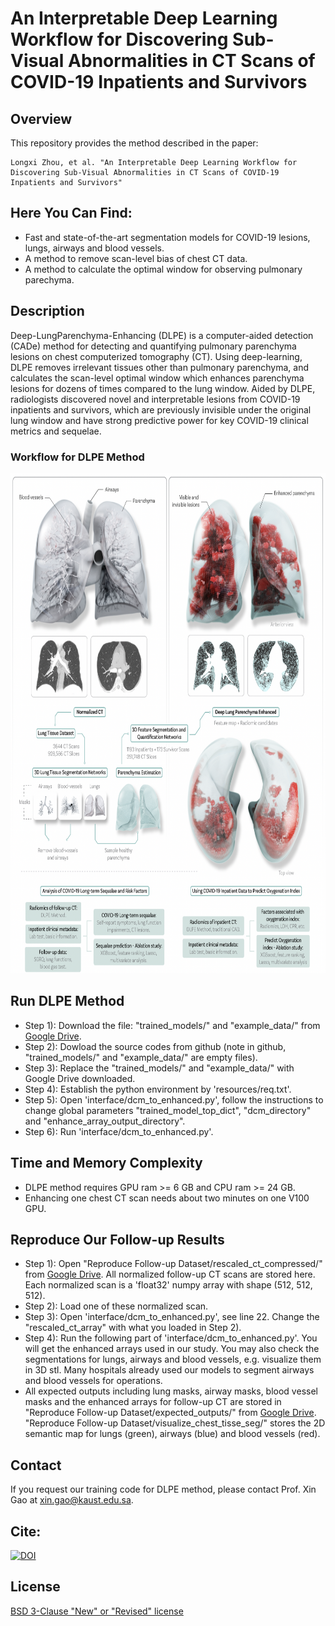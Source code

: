 # An Interpretable Deep Learning Workflow for Discovering Sub-Visual Abnormalities in CT Scans of COVID-19 Inpatients and Survivors
## Overview
This repository provides the method described in the paper:
```
Longxi Zhou, et al. "An Interpretable Deep Learning Workflow for Discovering Sub-Visual Abnormalities in CT Scans of COVID-19 Inpatients and Survivors"
```
## Here You Can Find:
- Fast and state-of-the-art segmentation models for COVID-19 lesions, lungs, airways and blood vessels.
- A method to remove scan-level bias of chest CT data.
- A method to calculate the optimal window for observing pulmonary parechyma.

## Description
Deep-LungParenchyma-Enhancing (DLPE) is a computer-aided detection (CADe) method for detecting and quantifying pulmonary parenchyma lesions on chest computerized tomography (CT). Using deep-learning, DLPE removes irrelevant tissues other than pulmonary parenchyma, and calculates the scan-level optimal window which enhances parenchyma lesions for dozens of times compared to the lung window. Aided by DLPE, radiologists discovered novel and interpretable lesions from COVID-19 inpatients and survivors, which are previously invisible under the original lung window and have strong predictive power for key COVID-19 clinical metrics and sequelae.

### Workflow for DLPE Method
<div align="center">
  <img src="./resources/Fig_one.png" width="800" height="800">
</div>

## Run DLPE Method
- Step 1): Download the file: "trained_models/" and "example_data/" from [Google Drive](https://drive.google.com/drive/folders/16ZvZfhqMmuF7wqNPKUOntw2P-Mfx5C4l?usp=sharing).
- Step 2): Dowload the source codes from github (note in github, "trained_models/" and "example_data/" are empty files).
- Step 3): Replace the "trained_models/" and "example_data/" with Google Drive downloaded.
- Step 4): Establish the python environment by 'resources/req.txt'.
- Step 5): Open 'interface/dcm_to_enhanced.py', follow the instructions to change global parameters "trained_model_top_dict", "dcm_directory" and "enhance_array_output_directory".
- Step 6): Run 'interface/dcm_to_enhanced.py'.

## Time and Memory Complexity
- DLPE method requires GPU ram >= 6 GB and CPU ram >= 24 GB.
- Enhancing one chest CT scan needs about two minutes on one V100 GPU.

## Reproduce Our Follow-up Results
- Step 1): Open "Reproduce Follow-up Dataset/rescaled_ct_compressed/" from [Google Drive](https://drive.google.com/drive/folders/16ZvZfhqMmuF7wqNPKUOntw2P-Mfx5C4l?usp=sharing). All normalized follow-up CT scans are stored here. Each normalized scan is a 'float32' numpy array with shape (512, 512, 512).
- Step 2): Load one of these normalized scan.
- Step 3): Open 'interface/dcm_to_enhanced.py', see line 22. Change the "rescaled_ct_array" with what you loaded in Step 2).
- Step 4): Run the following part of 'interface/dcm_to_enhanced.py'. You will get the enhanced arrays used in our study. You may also check the segmentations for lungs, airways and blood vessels, e.g. visualize them in 3D stl. Many hospitals already used our models to segment airways and blood vessels for operations.
- All expected outputs including lung masks, airway masks, blood vessel masks and the enhanced arrays for follow-up CT are stored in "Reproduce Follow-up Dataset/expected_outputs/" from [Google Drive](https://drive.google.com/drive/folders/16ZvZfhqMmuF7wqNPKUOntw2P-Mfx5C4l?usp=sharing). "Reproduce Follow-up Dataset/visualize_chest_tisse_seg/" stores the 2D semantic map for lungs (green), airways (blue) and blood vessels (red).

## Contact
If you request our training code for DLPE method, please contact Prof. Xin Gao at xin.gao@kaust.edu.sa.

## Cite:
[![DOI](https://zenodo.org/badge/398192728.svg)](https://zenodo.org/badge/latestdoi/398192728)

## License
[BSD 3-Clause "New" or "Revised" license](https://github.com/LongxiZhou/DLPE-method/blob/master/LICENSE)
